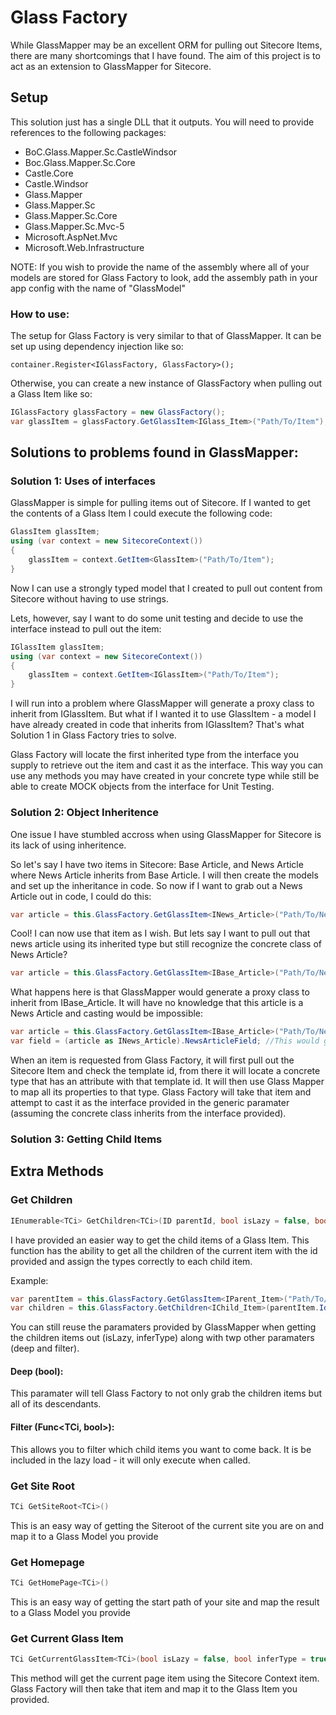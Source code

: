 # Glass Factory

While GlassMapper may be an excellent ORM for pulling out Sitecore Items, there are many shortcomings that I have found. The aim of this project is to act as an extension to GlassMapper for Sitecore. 

## Setup
This solution just has a single DLL that it outputs. You will need to provide references to the following packages:

* BoC.Glass.Mapper.Sc.CastleWindsor
* Boc.Glass.Mapper.Sc.Core
* Castle.Core
* Castle.Windsor
* Glass.Mapper
* Glass.Mapper.Sc
* Glass.Mapper.Sc.Core
* Glass.Mapper.Sc.Mvc-5
* Microsoft.AspNet.Mvc
* Microsoft.Web.Infrastructure
 
NOTE: If you wish to provide the name of the assembly where all of your models are stored for Glass Factory to look, add the assembly path in your app config with the name of "GlassModel"

### How to use:
The setup for Glass Factory is very similar to that of GlassMapper. It can be set up using dependency injection like so:
```ch
container.Register<IGlassFactory, GlassFactory>();
```

Otherwise, you can create a new instance of GlassFactory when pulling out a Glass Item like so:
```cs
IGlassFactory glassFactory = new GlassFactory();
var glassItem = glassFactory.GetGlassItem<IGlass_Item>("Path/To/Item");
```

## Solutions to problems found in GlassMapper:
### Solution 1: Uses of interfaces
GlassMapper is simple for pulling items out of Sitecore. If I wanted to get the contents of a Glass Item I could execute the following code:
```cs
GlassItem glassItem;
using (var context = new SitecoreContext())
{
    glassItem = context.GetItem<GlassItem>("Path/To/Item");
}
```
Now I can use a strongly typed model that I created to pull out content from Sitecore without having to use strings.

Lets, however, say I want to do some unit testing and decide to use the interface instead to pull out the item:

```cs
IGlassItem glassItem;
using (var context = new SitecoreContext())
{
    glassItem = context.GetItem<IGlassItem>("Path/To/Item");
}
```
I will run into a problem where GlassMapper will generate a proxy class to inherit from IGlassItem. But what if I wanted it to use GlassItem - a model I have already created in code that inherits from IGlassItem? That's what Solution 1 in Glass Factory tries to solve. 

Glass Factory will locate the first inherited type from the interface you supply to retrieve out the item and cast it as the interface. This way you can use any methods you may have created in your concrete type while still be able to create MOCK objects from the interface for Unit Testing.

### Solution 2: Object Inheritence 
One issue I have stumbled accross when using GlassMapper for Sitecore is its lack of using inheritence.

So let's say I have two items in Sitecore: Base Article, and News Article where News Article inherits from Base Article. I will then create the models and set up the inheritance in code. So now if I want to grab out a News Article out in code, I could do this:

```cs
var article = this.GlassFactory.GetGlassItem<INews_Article>("Path/To/News Article");
```
Cool! I can now use that item as I wish. But lets say I want to pull out that news article using its inherited type but still recognize the concrete class of News Article?

```cs
var article = this.GlassFactory.GetGlassItem<IBase_Article>("Path/To/News Article");
```
What happens here is that GlassMapper would generate a proxy class to inherit from IBase_Article. It will have no knowledge that this article is a News Article and casting would be impossible:

```cs
var article = this.GlassFactory.GetGlassItem<IBase_Article>("Path/To/News Article");
var field = (article as INews_Article).NewsArticleField; //This would generate an exception because article would be null
```

When an item is requested from Glass Factory, it will first pull out the Sitecore Item and check the template id, from there it will locate a concrete type that has an attribute with that template id. It will then use Glass Mapper to map all its properties to that type. Glass Factory will take that item and attempt to cast it as the interface provided in the generic paramater (assuming the concrete class inherits from the interface provided).

### Solution 3: Getting Child Items


## Extra Methods
### Get Children
```cs
IEnumerable<TCi> GetChildren<TCi>(ID parentId, bool isLazy = false, bool inferType = true, bool deep = false, Func<TCi, bool> filter = null)
```

I have provided an easier way to get the child items of a Glass Item. This function has the ability to get all the children of the current item with the id provided and assign the types correctly to each child item.

Example:
```cs
var parentItem = this.GlassFactory.GetGlassItem<IParent_Item>("Path/To/Item");
var children = this.GlassFactory.GetChildren<IChild_Item>(parentItem.Id);
```
You can still reuse the paramaters provided by GlassMapper when getting the children items out (isLazy, inferType) along with twp other paramaters (deep and filter).

#### Deep (bool):
This paramater will tell Glass Factory to not only grab the children items but all of its descendants.

#### Filter (Func<TCi, bool>):
This allows you to filter which child items you want to come back. It is be included in the lazy load - it will only execute when called.

### Get Site Root
```cs
TCi GetSiteRoot<TCi>()
```
This is an easy way of getting the Siteroot of the current site you are on and map it to a Glass Model you provide

### Get Homepage
```cs
TCi GetHomePage<TCi>()
```
This is an easy way of getting the start path of your site and map the result to a Glass Model you provide

### Get Current Glass Item
```cs
TCi GetCurrentGlassItem<TCi>(bool isLazy = false, bool inferType = true)
```

This method will get the current page item using the Sitecore Context item. Glass Factory will then take that item and map it to the Glass Item you provided.

